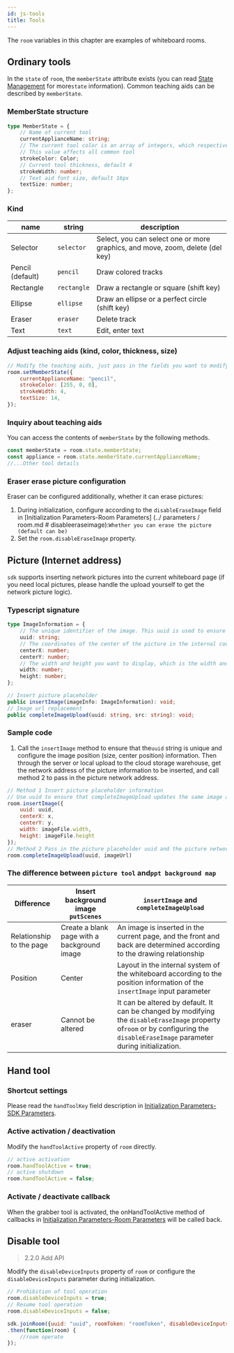 ```yaml
---
id: js-tools
title: Tools
---
```


The `room` variables in this chapter are examples of whiteboard rooms.

## Ordinary tools

In the `state` of `room`, the `memberState` attribute exists (you can read [State Management](./state.md) for more`state` information).
Common teaching aids can be described by `memberState`.

### MemberState structure

```typescript
type MemberState = {
    // Name of current tool
    currentApplianceName: string;
    // The current tool color is an array of integers, which respectively represent [R, G, B] and an integer ranging from 0 to 255.
    // This value affects all common tool
    strokeColor: Color;
    // Current tool thickness, default 4
    strokeWidth: number;
    // Text aid font size, default 16px
    textSize: number;
};
```

### Kind

| name | string | description |
| --- | ------ | --- |
| Selector | `selector` | Select, you can select one or more graphics, and move, zoom, delete (del key) |
| Pencil (default) | `pencil` | Draw colored tracks |
| Rectangle | `rectangle` | Draw a rectangle or square (shift key)|
| Ellipse | `ellipse` | Draw an ellipse or a perfect circle (shift key)|
| Eraser | `eraser` | Delete track |
| Text | `text` | Edit, enter text|

### Adjust teaching aids (kind, color, thickness, size)

```javascript
// Modify the teaching aids, just pass in the fields you want to modify
room.setMemberState({
    currentApplianceName: "pencil",
    strokeColor: [255, 0, 0],
    strokeWidth: 4,
    textSize: 14,
});
```

### Inquiry about teaching aids

You can access the contents of `memberState` by the following methods.

```js
const memberState = room.state.memberState;
const appliance = room.state.memberState.currentApplianceName;
//...Other tool details
```

### Eraser erase picture configuration

Eraser can be configured additionally, whether it can erase pictures:

1. During initialization, configure according to the `disableEraseImage` field in [Initialization Parameters-Room Parameters] (../ parameters / room.md # disableeraseimage):`Whether you can erase the picture (default can be)`
2. Set the `room.disableEraseImage` property.

## Picture (Internet address)

`sdk` supports inserting network pictures into the current whiteboard page (if you need local pictures, please handle the upload yourself to get the network picture logic).

### Typescript signature

```typescript
type ImageInformation = {
    // The unique identifier of the image. This uuid is used to ensure that completeImageUpload updates the correct insertImage address.
    uuid: string;
    // The coordinates of the center of the picture in the internal coordinate system of the whiteboard. The center far point is the center when the whiteboard is initialized
    centerX: number;
    centerY: number;
    // The width and height you want to display, which is the width and height before the whiteboard is not scaled
    width: number;
    height: number;
};

// Insert picture placeholder
public insertImage(imageInfo: ImageInformation): void;
// Image url replacement
public completeImageUpload(uuid: string, src: string): void;
```

### Sample code

1. Call the `insertImage` method to ensure that the`uuid` string is unique and configure the image position (size, center position) information.
Then through the server or local upload to the cloud storage warehouse, get the network address of the picture information to be inserted, and call method 2 to pass in the picture network address.

```JavaScript
// Method 1 Insert picture placeholder information
// Use uuid to ensure that completeImageUpload updates the same image address
room.insertImage({
    uuid: uuid,
    centerX: x,
    centerY: y,
    width: imageFile.width,
    height: imageFile.height
});
// Method 2 Pass in the picture placeholder uuid and the picture network address.
room.completeImageUpload(uuid, imageUrl)
```

### The difference between `picture tool` and`ppt background map`

Difference| Insert background image `putScenes` | `insertImage` and `completeImageUpload`
---------|----------|---------
 Relationship to the page | Create a blank page with a background image | An image is inserted in the current page, and the front and back are determined according to the drawing relationship |
 Position | Center | Layout in the internal system of the whiteboard according to the position information of the `insertImage` input parameter|
 eraser | Cannot be altered | It can be altered by default. It can be changed by modifying the `disableEraseImage` property of`room` or by configuring the `disableEraseImage` parameter during initialization. |

## Hand tool

### Shortcut settings

Please read the `handToolKey` field description in [Initialization Parameters-SDK Parameters](../parameters/sdk.md#handToolKey).

### Active activation / deactivation

Modify the `handToolActive` property of `room` directly.

```js
// active activation
room.handToolActive = true;
// active shutdown
room.handToolActive = false;
```

### Activate / deactivate callback

When the grabber tool is activated, the onHandToolActive method of callbacks in [Initialization Parameters-Room Parameters](../parameters/room.md#disableeraseimage) will be called back.

## Disable tool<span class="anchor" id="disableDeviceInputs">

>2.2.0 Add API

Modify the `disableDeviceInputs` property of `room` or configure the `disableDeviceInputs` parameter during initialization.

```javascript
// Prohibition of tool operation
room.disableDeviceInputs = true;
// Resume tool operation
room.disableDeviceInputs = false;

sdk.joinRoom({uuid: "uuid", roomToken: "roomToken", disableDeviceInputs: true})
.then(function(room) {
    //room operate
});
```
